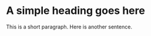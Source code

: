 <head>
<title>Week 3 Responses</title>
</head>

<body>
<h1>A simple heading goes here</h1>
<p>This is a short paragraph. Here is another sentence.</p>
</body>
